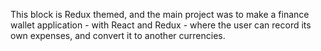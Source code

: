 This block is Redux themed, and the main project was to make a finance wallet application - with React and Redux - where the user can record its own expenses, and convert it to another currencies.
